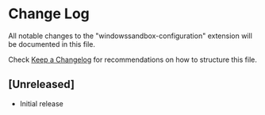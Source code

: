 # Change Log

All notable changes to the "windowssandbox-configuration" extension will be documented in this file.

Check [Keep a Changelog](http://keepachangelog.com/) for recommendations on how to structure this file.

## [Unreleased]

- Initial release
